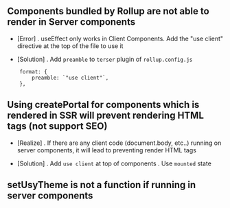 ## Components bundled by Rollup are not able to render in Server components

- [Error]
  . useEffect only works in Client Components. Add the "use client" directive at the top of the file to use it

- [Solution]
  . Add `preamble` to `terser` plugin of `rollup.config.js`

```
    format: {
        preamble: `"use client"`,
    },
```

## Using createPortal for components which is rendered in SSR will prevent rendering HTML tags (not support SEO)

- [Realize]
  . If there are any client code (document.body, etc..) running on server components, it will lead to preventing render HTML tags

- [Solution]
  . Add `use client` at top of components
  . Use `mounted` state

## setUsyTheme is not a function if running in server components
